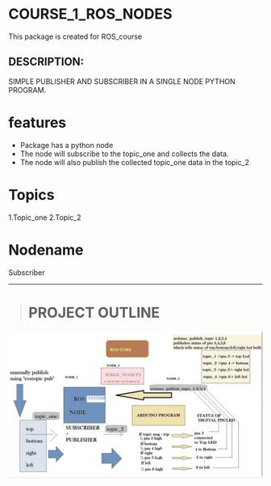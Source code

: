 # COURSE_1_ROS_NODES
This package is created for ROS_course
## DESCRIPTION:
SIMPLE PUBLISHER AND SUBSCRIBER IN A SINGLE NODE PYTHON PROGRAM.

# features 
- Package has a python node 
- The node will subscribe to the topic_one and collects the data.
- The node will also publish the collected topic_one data in the topic_2 

# Topics 
1.Topic_one
2.Topic_2

# Nodename
Subscriber 

***

> # PROJECT OUTLINE

![IMAGE](project.JPG)

